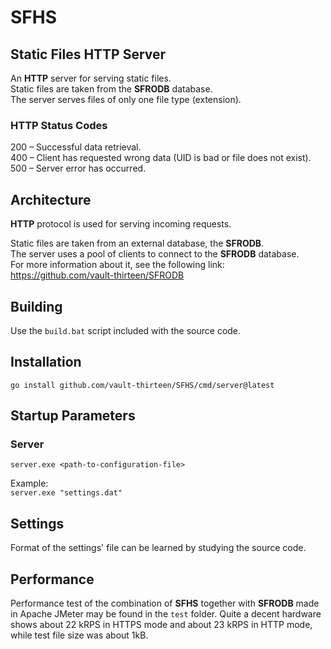 # SFHS
## Static Files HTTP Server

An **HTTP** server for serving static files.  
Static files are taken from the **SFRODB** database.  
The server serves files of only one file type (extension).

### HTTP Status Codes
200 – Successful data retrieval.  
400 – Client has requested wrong data (UID is bad or file does not exist).  
500 – Server error has occurred.  

## Architecture
**HTTP** protocol is used for serving incoming requests.  

Static files are taken from an external database, the **SFRODB**.  
The server uses a pool of clients to connect to the **SFRODB** database.  
For more information about it, see the following link:  
https://github.com/vault-thirteen/SFRODB

## Building
Use the `build.bat` script included with the source code.

## Installation
`go install github.com/vault-thirteen/SFHS/cmd/server@latest`

## Startup Parameters

### Server
`server.exe <path-to-configuration-file>`

Example:  
`server.exe "settings.dat"`

## Settings
Format of the settings' file can be learned by studying the source code.

## Performance

Performance test of the combination of **SFHS** together with **SFRODB** made 
in Apache JMeter may be found in the `test` folder. Quite a decent hardware 
shows about 22 kRPS in HTTPS mode and about 23 kRPS in HTTP mode, while test 
file size was about 1kB.
